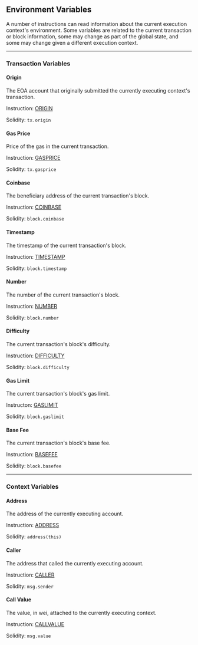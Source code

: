## Environment Variables

A number of instructions can read information about the current execution context's environment.
Some variables are related to the current transaction or block information, some may change as part
of the global state, and some may change given a different execution context.

---

### Transaction Variables

#### Origin

The EOA account that originally submitted the currently executing context's transaction.

Instruction: [ORIGIN](instruction-reference.md#origin)

Solidity: `tx.origin`

#### Gas Price

Price of the gas in the current transaction.

Instruction: [GASPRICE](instruction-reference.md#gasprice)

Solidity: `tx.gasprice`

#### Coinbase

The beneficiary address of the current transaction's block.

Instruction: [COINBASE](instruction-reference.md#coinbase)

Solidity: `block.coinbase`

#### Timestamp

The timestamp of the current transaction's block.

Instruction: [TIMESTAMP](instruction-reference.md#timestamp)

Solidity: `block.timestamp`

#### Number

The number of the current transaction's block.

Instruction: [NUMBER](instruction-reference.md#number)

Solidity: `block.number`

#### Difficulty

The current transaction's block's difficulty.

Instruction: [DIFFICULTY](instruction-reference.md#difficulty)

Solidity: `block.difficulty`

#### Gas Limit

The current transaction's block's gas limit.

Instructon: [GASLIMIT](instruction-reference.md#gaslimit)

Solidity: `block.gaslimit`

#### Base Fee

The current transaction's block's base fee.

Instruction: [BASEFEE](instruction-reference.md#basefee)

Solidity: `block.basefee`

---

### Context Variables

#### Address

The address of the currently executing account.

Instruction: [ADDRESS](instruction-reference.md#address)

Solidity: `address(this)`

#### Caller

The address that called the currently executing account.

Instruction: [CALLER](instruction-reference.md#caller)

Solidity: `msg.sender`

#### Call Value

The value, in wei, attached to the currently executing context.

Instruction: [CALLVALUE](instruction-reference.md#callvalue)

Solidity: `msg.value`
